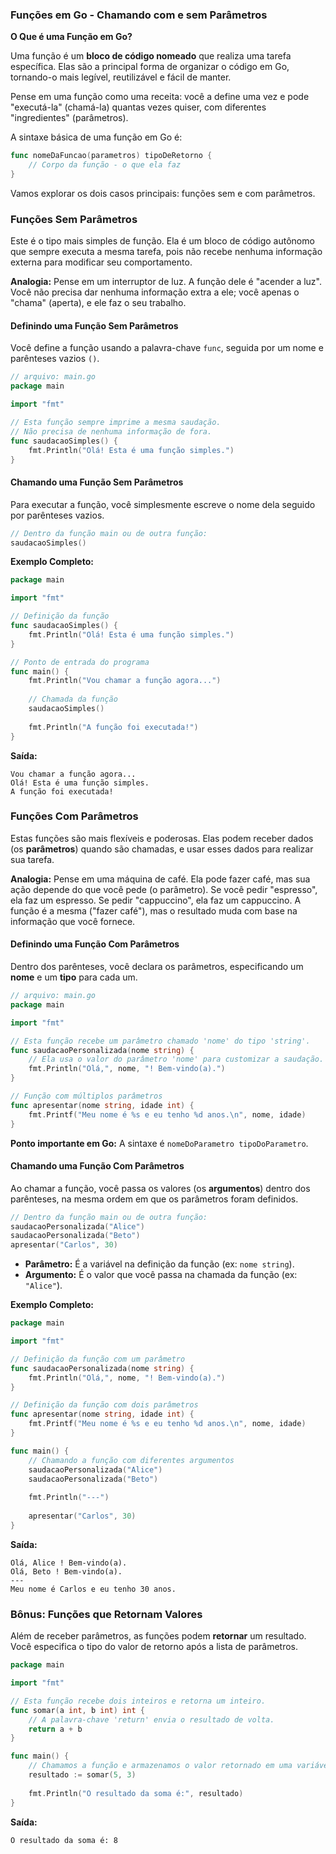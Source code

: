 ### Funções em Go - Chamando com e sem Parâmetros

**O Que é uma Função em Go?**

Uma função é um **bloco de código nomeado** que realiza uma tarefa específica. Elas são a principal forma de organizar o código em Go, tornando-o mais legível, reutilizável e fácil de manter.

Pense em uma função como uma receita: você a define uma vez e pode "executá-la" (chamá-la) quantas vezes quiser, com diferentes "ingredientes" (parâmetros).

A sintaxe básica de uma função em Go é:

```go
func nomeDaFuncao(parametros) tipoDeRetorno {
    // Corpo da função - o que ela faz
}
```

Vamos explorar os dois casos principais: funções sem e com parâmetros.


### Funções Sem Parâmetros

Este é o tipo mais simples de função. Ela é um bloco de código autônomo que sempre executa a mesma tarefa, pois não recebe nenhuma informação externa para modificar seu comportamento.

**Analogia:** Pense em um interruptor de luz. A função dele é "acender a luz". Você não precisa dar nenhuma informação extra a ele; você apenas o "chama" (aperta), e ele faz o seu trabalho.

#### Definindo uma Função Sem Parâmetros

Você define a função usando a palavra-chave `func`, seguida por um nome e parênteses vazios `()`.

```go
// arquivo: main.go
package main

import "fmt"

// Esta função sempre imprime a mesma saudação.
// Não precisa de nenhuma informação de fora.
func saudacaoSimples() {
    fmt.Println("Olá! Esta é uma função simples.")
}
```

#### Chamando uma Função Sem Parâmetros

Para executar a função, você simplesmente escreve o nome dela seguido por parênteses vazios.

```go
// Dentro da função main ou de outra função:
saudacaoSimples()
```

**Exemplo Completo:**

```go
package main

import "fmt"

// Definição da função
func saudacaoSimples() {
    fmt.Println("Olá! Esta é uma função simples.")
}

// Ponto de entrada do programa
func main() {
    fmt.Println("Vou chamar a função agora...")
    
    // Chamada da função
    saudacaoSimples()
    
    fmt.Println("A função foi executada!")
}
```

**Saída:**
```
Vou chamar a função agora...
Olá! Esta é uma função simples.
A função foi executada!
```

### Funções Com Parâmetros

Estas funções são mais flexíveis e poderosas. Elas podem receber dados (os **parâmetros**) quando são chamadas, e usar esses dados para realizar sua tarefa.

**Analogia:** Pense em uma máquina de café. Ela pode fazer café, mas sua ação depende do que você pede (o parâmetro). Se você pedir "espresso", ela faz um espresso. Se pedir "cappuccino", ela faz um cappuccino. A função é a mesma ("fazer café"), mas o resultado muda com base na informação que você fornece.

#### Definindo uma Função Com Parâmetros

Dentro dos parênteses, você declara os parâmetros, especificando um **nome** e um **tipo** para cada um.

```go
// arquivo: main.go
package main

import "fmt"

// Esta função recebe um parâmetro chamado 'nome' do tipo 'string'.
func saudacaoPersonalizada(nome string) {
    // Ela usa o valor do parâmetro 'nome' para customizar a saudação.
    fmt.Println("Olá,", nome, "! Bem-vindo(a).")
}

// Função com múltiplos parâmetros
func apresentar(nome string, idade int) {
    fmt.Printf("Meu nome é %s e eu tenho %d anos.\n", nome, idade)
}
```
**Ponto importante em Go:** A sintaxe é `nomeDoParametro tipoDoParametro`.

#### Chamando uma Função Com Parâmetros

Ao chamar a função, você passa os valores (os **argumentos**) dentro dos parênteses, na mesma ordem em que os parâmetros foram definidos.

```go
// Dentro da função main ou de outra função:
saudacaoPersonalizada("Alice")
saudacaoPersonalizada("Beto")
apresentar("Carlos", 30)
```
*   **Parâmetro:** É a variável na definição da função (ex: `nome string`).
*   **Argumento:** É o valor que você passa na chamada da função (ex: `"Alice"`).

**Exemplo Completo:**

```go
package main

import "fmt"

// Definição da função com um parâmetro
func saudacaoPersonalizada(nome string) {
    fmt.Println("Olá,", nome, "! Bem-vindo(a).")
}

// Definição da função com dois parâmetros
func apresentar(nome string, idade int) {
    fmt.Printf("Meu nome é %s e eu tenho %d anos.\n", nome, idade)
}

func main() {
    // Chamando a função com diferentes argumentos
    saudacaoPersonalizada("Alice")
    saudacaoPersonalizada("Beto")
    
    fmt.Println("---")
    
    apresentar("Carlos", 30)
}
```

**Saída:**
```
Olá, Alice ! Bem-vindo(a).
Olá, Beto ! Bem-vindo(a).
---
Meu nome é Carlos e eu tenho 30 anos.
```

### Bônus: Funções que Retornam Valores

Além de receber parâmetros, as funções podem **retornar** um resultado. Você especifica o tipo do valor de retorno após a lista de parâmetros.

```go
package main

import "fmt"

// Esta função recebe dois inteiros e retorna um inteiro.
func somar(a int, b int) int {
    // A palavra-chave 'return' envia o resultado de volta.
    return a + b
}

func main() {
    // Chamamos a função e armazenamos o valor retornado em uma variável.
    resultado := somar(5, 3)
    
    fmt.Println("O resultado da soma é:", resultado)
}
```

**Saída:**
```
O resultado da soma é: 8
```